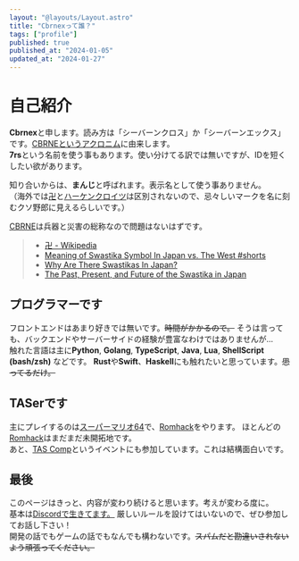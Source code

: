 ```yaml
---
layout: "@layouts/Layout.astro"
title: "Cbrnexって誰？"
tags: ["profile"]
published: true
published_at: "2024-01-05"
updated_at: "2024-01-27"
---
```


[cbrne]: https://ja.wikipedia.org/wiki/CBRNE
[manji]: https://ja.wikipedia.org/wiki/%E5%8D%8D
[hakenkreuz]: https://ja.wikipedia.org/wiki/%E3%83%8F%E3%83%BC%E3%82%B1%E3%83%B3%E3%82%AF%E3%83%AD%E3%82%A4%E3%83%84

# 自己紹介  

  **Cbrnex**と申します。読み方は「シーバーンクロス」か「シーバーンエックス」です。[CBRNEというアクロニム][cbrne]に由来します。  
  **7rs**という名前を使う事もあります。使い分けてる訳では無いですが、IDを短くしたい欲があります。  

  知り合いからは、**まんじ**と呼ばれます。表示名として使う事ありません。  
  （海外では[卍][manji]と[ハーケンクロイツ][hakenkreuz]は区別されないので、忌々しいマークを名に刻むクソ野郎に見えるらしいです。）  

  [CBRNE][cbrne]は兵器と災害の総称なので問題はないはずです。  

  > - [卍 - Wikipedia][manji]  
  > - [Meaning of Swastika Symbol In Japan vs. The West #shorts](https://youtu.be/Di4pA8-gBY0)  
  > - [Why Are There Swastikas In Japan?](https://www.tofugu.com/japan/japanese-swastika/)  
  > - [The Past, Present, and Future of the Swastika in Japan](https://www.asianstudies.org/publications/eaa/archives/the-past-present-and-future-of-the-swastika-in-japan/)  

## プログラマーです  

  フロントエンドはあまり好きでは無いです。~~時間がかかるので。~~
  そうは言っても、バックエンドやサーバーサイドの経験が豊富なわけではありませんが...  
  触れた言語は主に**Python**, **Golang**, **TypeScript**, **Java**, **Lua**, **ShellScript (bash/zsh)** などです。
  **Rust**や**Swift**、**Haskell**にも触れたいと思っています。~~思ってるだけ。~~  

[sm64]: https://ja.wikipedia.org/wiki/%E3%82%B9%E3%83%BC%E3%83%91%E3%83%BC%E3%83%9E%E3%83%AA%E3%82%AA64  
[romhacking]: https://romhacking.com/
[tascomp]: https://discord.gg/yTnEgvY
[kimovil]: https://www.kimovil.com/en/

## TASerです  

  主にプレイするのは[スーパーマリオ64][sm64]で、[Romhack][romhacking]をやります。
  ほとんどの[Romhack][romhacking]はまだまだ未開拓地です。  
  あと、[TAS Comp][tascomp]というイベントにも参加しています。これは結構面白いです。  

## 最後  

  このページはきっと、内容が変わり続けると思います。考えが変わる度に。  
  基本は[Discordで生きてます。](https://7rs.dev/d)
  厳しいルールを設けてはいないので、ぜひ参加してお話し下さい！  
  開発の話でもゲームの話でもなんでも構わないです。~~スパムだと勘違いされないよう頑張ってください。~~  
